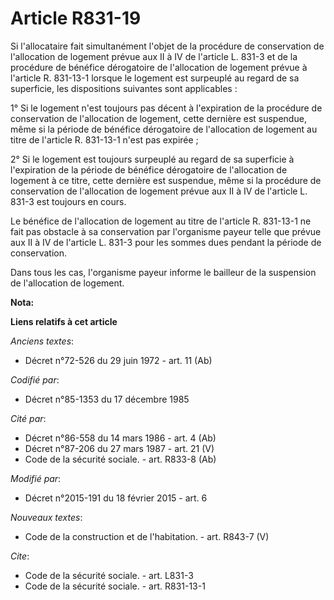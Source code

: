 # Article R831-19

Si l'allocataire fait simultanément l'objet de la procédure de conservation de l'allocation de logement prévue aux II à IV de
l'article L. 831-3 et de la procédure de bénéfice dérogatoire de l'allocation de logement prévue à l'article R. 831-13-1
lorsque le logement est surpeuplé au regard de sa superficie, les dispositions suivantes sont applicables : 

1° Si le logement n'est toujours pas décent à l'expiration de la procédure de conservation de l'allocation de logement, cette
dernière est suspendue, même si la période de bénéfice dérogatoire de l'allocation de logement au titre de l'article R.
831-13-1 n'est pas expirée ; 

2° Si le logement est toujours surpeuplé au regard de sa superficie à l'expiration de la période de bénéfice dérogatoire de
l'allocation de logement à ce titre, cette dernière est suspendue, même si la procédure de conservation de l'allocation de
logement prévue aux II à IV de l'article L. 831-3 est toujours en cours. 

Le bénéfice de l'allocation de logement au titre de l'article R. 831-13-1 ne fait pas obstacle à sa conservation par
l'organisme payeur telle que prévue aux II à IV de l'article L. 831-3 pour les sommes dues pendant la période de
conservation. 

Dans tous les cas, l'organisme payeur informe le bailleur de la suspension de l'allocation de logement.

**Nota:**



**Liens relatifs à cet article**

_Anciens textes_:

  - Décret n°72-526 du 29 juin 1972 - art. 11 (Ab)

_Codifié par_:

  - Décret n°85-1353 du 17 décembre 1985

_Cité par_:

  - Décret n°86-558 du 14 mars 1986 - art. 4 (Ab)
  - Décret n°87-206 du 27 mars 1987 - art. 21 (V)
  - Code de la sécurité sociale. - art. R833-8 (Ab)

_Modifié par_:

  - Décret n°2015-191 du 18 février 2015 - art. 6

_Nouveaux textes_:

  - Code de la construction et de l'habitation. - art. R843-7 (V)

_Cite_:

  - Code de la sécurité sociale. - art. L831-3
  - Code de la sécurité sociale. - art. R831-13-1
